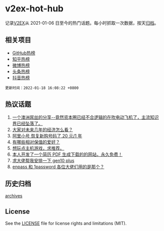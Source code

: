 # v2ex-hot-hub

 记录[V2EX](https://www.v2ex.com/)从 2021-01-06 日至今的热门话题。每小时抓取一次数据，按天[归档](archives)。
 
 ## 相关项目

- [GitHub热榜](https://github.com/snaildev/github-hot-hub)
- [知乎热榜](https://github.com/snaildev/zhihu-hot-hub)
- [微博热榜](https://github.com/snaildev/weibo-hot-hub)
- [头条热榜](https://github.com/snaildev/toutiao-hot-hub)
- [抖音热榜](https://github.com/snaildev/douyin-hot-hub)


 `更新时间：2022-01-18 16:08:22 +0800`

## 热议话题

1. [一个澳洲屌丝的分享--竟然资本圈已经不合逻辑的在吹电动飞机了，主流知识界已经坠落了。](https://www.v2ex.com/t/828898)
1. [大家对未来几年的经济怎么看？](https://www.v2ex.com/t/828853)
1. [阿里小号 恢复新购号码了,20 元/1 年](https://www.v2ex.com/t/828848)
1. [有哪些相对保值的爱好？](https://www.v2ex.com/t/828859)
1. [想玩点主机游戏，求推荐。](https://www.v2ex.com/t/828894)
1. [本人开发了一个简历 PDF 生成下载的的网站，永久免费！](https://www.v2ex.com/t/828933)
1. [求大佬帮我安排一下 gen10 plus](https://www.v2ex.com/t/828883)
1. [enpass 和 1password 各位大佬们用的是那个？](https://www.v2ex.com/t/828943)

## 历史归档

[archives](archives)

## License

See the [LICENSE](LICENSE) file for license rights and limitations (MIT).
